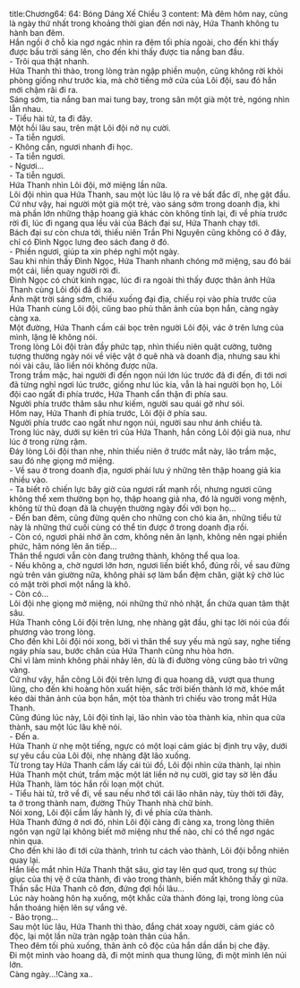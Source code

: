 title:Chương64: 64: Bóng Dáng Xế Chiều 3
content:
Mà đêm hôm nay, cũng là ngày thứ nhất trong khoảng thời gian đến nơi này, Hứa Thanh không tu hành ban đêm.<br>Hắn ngồi ở chỗ kia ngơ ngác nhìn ra đêm tối phía ngoài, cho đến khi thấy được bầu trời sáng lên, cho đến khi thấy được tia nắng ban đầu.<br>- Trôi qua thật nhanh.<br>Hứa Thanh thì thào, trong lòng tràn ngập phiền muộn, cũng không rời khỏi phòng giống như trước kia, mà chờ tiếng mở cửa của Lôi đội, sau đó hắn mới chậm rãi đi ra.<br>Sáng sớm, tia nắng ban mai tung bay, trong sân một già một trẻ, ngóng nhìn lẫn nhau.<br>- Tiểu hài tử, ta đi đây.<br>Một hồi lâu sau, trên mặt Lôi đội nở nụ cười.<br>- Ta tiễn ngươi.<br>- Không cần, ngươi nhanh đi học.<br>- Ta tiễn ngươi.<br>- Ngươi...<br>- Ta tiễn ngươi.<br>Hứa Thanh nhìn Lôi đội, mở miệng lần nữa.<br>Lôi đội nhìn qua Hứa Thanh, sau một lúc lâu lộ ra vẻ bất đắc dĩ, nhẹ gật đầu.<br>Cứ như vậy, hai người một già một trẻ, vào sáng sớm trong doanh địa, khi mà phần lớn những thập hoang giả khác còn không tỉnh lại, đi về phía trước rời đi, lúc đi ngang qua lều vải của Bách đại sư, Hứa Thanh chạy tới.<br>Bách đại sư còn chưa tới, thiếu niên Trần Phi Nguyên cũng không có ở đây, chỉ có Đình Ngọc lưng đeo sách đang ở đó.<br>- Phiền ngươi, giúp ta xin phép nghỉ một ngày.<br>Sau khi nhìn thấy Đình Ngọc, Hứa Thanh nhanh chóng mở miệng, sau đó bái một cái, liền quay người rời đi.<br>Đình Ngọc có chút kinh ngạc, lúc đi ra ngoài thì thấy được thân ảnh Hứa Thanh cùng Lôi đội đã đi xa.<br>Ánh mặt trời sáng sớm, chiếu xuống đại địa, chiếu rọi vào phía trước của Hứa Thanh cùng Lôi đội, cũng bao phủ thân ảnh của bọn hắn, càng ngày càng xa.<br>Một đường, Hứa Thanh cầm cái bọc trên người Lôi đội, vác ở trên lưng của mình, lặng lẽ không nói.<br>Trong lòng Lôi đội tràn đầy phức tạp, nhìn thiếu niên quật cường, tưởng tượng thường ngày nói về việc vặt ở quê nhà và doanh địa, nhưng sau khi nói vài câu, lão liền nói không được nữa.<br>Trong trầm mặc, hai người đi đến ngọn núi lớn lúc trước đã đi đến, đi tới nơi đã từng nghỉ ngơi lúc trước, giống như lúc kia, vẫn là hai người bọn họ, Lôi đội cao ngất đi phía trước, Hứa Thanh cẩn thận đi phía sau.<br>Người phía trước thâm sâu như kiếm, người sau quái gở như sói.<br>Hôm nay, Hứa Thanh đi phía trước, Lôi đội ở phía sau.<br>Người phía trước cao ngất như ngọn núi, người sau như ánh chiều tà.<br>Trong lúc này, dưới sự kiên trì của Hứa Thanh, hắn cõng Lôi đội già nua, như lúc ở trong rừng rậm.<br>Đáy lòng Lôi đội than nhẹ, nhìn thiếu niên ở trước mắt này, lão trầm mặc, sau đó nhẹ giọng mở miệng.<br>- Về sau ở trong doanh địa, ngươi phải lưu ý những tên thập hoang giả kia nhiều vào.<br>- Ta biết rõ chiến lực bây giờ của ngươi rất mạnh rồi, nhưng ngươi cũng không thể xem thường bọn họ, thập hoang giả nha, đó là người vong mệnh, không từ thủ đoạn đã là chuyện thường ngày đối với bọn họ...<br>- Đến ban đêm, cũng đừng quên cho những con chó kia ăn, những tiểu tử này là những thứ cuối cùng có thể tin được ở trong doanh địa rồi.<br>- Còn có, ngươi phải nhớ ăn cơm, không nên ăn lạnh, không nên ngại phiền phức, hâm nóng lên ăn tiếp...<br>Thân thể ngươi vẫn còn đang trưởng thành, không thể qua loa.<br>- Nếu không a, chờ ngươi lớn hơn, ngươi liền biết khổ, đúng rồi, về sau đừng ngủ trên ván giường nữa, không phải sợ làm bẩn đệm chăn, giặt kỹ chờ lúc có mặt trời phơi một nắng là khô.<br>- Còn có...<br>Lôi đội nhẹ giọng mở miệng, nói những thứ nhỏ nhặt, ẩn chứa quan tâm thật sâu.<br>Hứa Thanh cõng Lôi đội trên lưng, nhẹ nhàng gật đầu, ghi tạc lời nói của đối phương vào trong lòng.<br>Cho đến khi Lôi đội nói xong, bởi vì thân thể suy yếu mà ngủ say, nghe tiếng ngáy phía sau, bước chân của Hứa Thanh cũng nhu hòa hơn.<br>Chỉ vì làm mình không phải nhảy lên, dù là đi đường vòng cũng bảo trì vững vàng.<br>Cứ như vậy, hắn cõng Lôi đội trên lưng đi qua hoang dã, vượt qua thung lũng, cho đến khi hoàng hôn xuất hiện, sắc trời biến thành lờ mờ, khóe mắt kéo dài thân ảnh của bọn hắn, một tòa thành trì chiếu vào trong mắt Hứa Thanh.<br>Cũng đúng lúc này, Lôi đội tỉnh lại, lão nhìn vào tòa thành kia, nhìn qua cửa thành, sau một lúc lâu khẽ nói.<br>- Đến a.<br>Hứa Thanh ừ nhẹ một tiếng, ngực có một loại cảm giác bị định trụ vậy, dưới sự yêu cầu của Lôi đội, nhẹ nhàng đặt lão xuống.<br>Từ trong tay Hứa Thanh cầm lấy cái túi đồ, Lôi đội nhìn cửa thành, lại nhìn Hứa Thanh một chút, trầm mặc một lát liền nở nụ cười, giơ tay sờ lên đầu Hứa Thanh, làm tóc hắn rối loạn một chút.<br>- Tiểu hài tử, trở về đi, về sau nếu nhớ tới cái lão nhân này, tùy thời tới đây, ta ở trong thành nam, đường Thủy Thanh nhà chữ bính.<br>Nói xong, Lôi đội cầm lấy hành lý, đi về phía cửa thành.<br>Hứa Thanh đứng ở nơi đó, nhìn Lôi đội càng đi càng xa, trong lòng thiên ngôn vạn ngữ lại không biết mở miệng như thế nào, chỉ có thể ngơ ngác nhìn qua.<br>Cho đến khi lão đi tới cửa thành, trình tư cách vào thành, Lôi đội bỗng nhiên quay lại.<br>Hắn liếc mắt nhìn Hứa Thanh thật sâu, giơ tay lên quơ quơ, trong sự thúc giục của thị vệ ở cửa thành, đi vào trong thành, biến mất không thấy gì nữa.<br>Thần sắc Hứa Thanh cô đơn, đứng đợi hồi lâu...<br>Lúc này hoàng hôn hạ xuống, một khắc cửa thành đóng lại, trong lòng của hắn thoáng hiện lên sự vắng vẻ.<br>- Bảo trọng...<br>Sau một lúc lâu, Hứa Thanh thì thào, đắng chát xoay người, cảm giác cô độc, lại một lần nữa tràn ngập toàn thân của hắn.<br>Theo đêm tối phủ xuống, thân ảnh cô độc của hắn dần dần bị che đậy.<br>Đi một mình vào hoang dã, đi một mình qua thung lũng, đi một mình lên núi lớn.<br>Càng ngày...!Càng xa..<br>